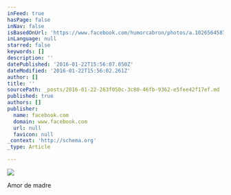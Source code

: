 ```yaml
---
inFeed: true
hasPage: false
inNav: false
isBasedOnUrl: 'https://www.facebook.com/humorcabron/photos/a.1026564587359502.1073741828.1026559720693322/1367902739892350/?type=3&theater'
inLanguage: null
starred: false
keywords: []
description: ''
datePublished: '2016-01-22T15:56:07.850Z'
dateModified: '2016-01-22T15:56:02.261Z'
author: []
title: ''
sourcePath: _posts/2016-01-22-263f050c-3c80-46fb-9362-e5fee42f17ef.md
published: true
authors: []
publisher:
  name: facebook.com
  domain: www.facebook.com
  url: null
  favicon: null
_context: 'http://schema.org'
_type: Article

---
```

![](https://scontent-cdg2-1.xx.fbcdn.net/hphotos-xpt1/v/t1.0-9/12507142_1367902739892350_4571708666181459498_n.jpg?oh=11a66aa4e53e99d08cbc06e827d81374&oe=57370B69)

Amor de madre